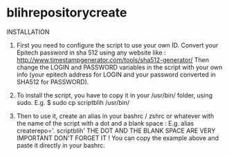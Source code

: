 # blihrepositorycreate

INSTALLATION

1. First you need to configure the script to use your own ID.
  Convert your Epitech password in sha 512 using any website like :
  http://www.timestampgenerator.com/tools/sha512-generator/
  Then change the LOGIN and PASSWORD variables in the script with your own info (your epitech address for LOGIN and
  your password converted in SHA512 for PASSWORD).

2. To install the script, you have to copy it in your /usr/bin/ folder, using sudo.
  E.g. $ sudo cp scriptblih /usr/bin/

3. Then to use it, create an alias in your bashrc / zshrc or whatever with the name of the script with a dot and a blank space :
  E.g. alias createrepo='. scriptblih'
  THE DOT AND THE BLANK SPACE ARE VERY IMPORTANT DON'T FORGET IT ! You can copy the example above and paste it directly in your bashrc.
